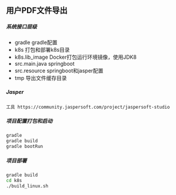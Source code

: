 ## 用户PDF文件导出
##### 系统接口层级
* gradle gradle配置
* k8s 打包和部署k8s目录
* k8s.lib_image Docker打包运行环境镜像，使用JDK8
* src.main.java springboot
* src.resource springboot和jasper配置
* tmp 导出文件缓存目录

##### Jasper
```
工具 https://community.jaspersoft.com/project/jaspersoft-studio
```

##### 项目配置打包和启动
```sh
gradle 
gradle build
gradle bootRun
```

##### 项目部署
```sh
gradle build
cd k8s
./build_linux.sh 
```


